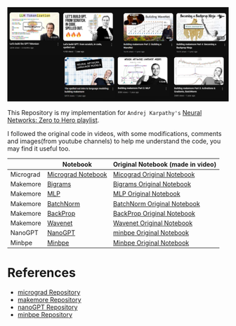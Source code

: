 <div align = "center">
    <img src = "https://github.com/Mario-GF/NLP-Neural-Net-Zero-to-Hero-with-Andrej/blob/main/image.png?raw=true">

<d>
</div>


This Repository is my implementation for `Andrej Karpathy's` [Neural Networks: Zero to Hero playlist](https://www.youtube.com/playlist?list=PLAqhIrjkxbuWI23v9cThsA9GvCAUhRvKZ).

I followed the original code in videos, with some modifications, comments and images(from youtube channels) to help me understand the code, you may find it useful too.

|  | Notebook | Original Notebook (made in video) |
| --- | --- | --- |
| Micrograd | [Micrograd Notebook](https://github.com/Mario-GF/NLP-Neural-Net-Zero-to-Hero-with-Andrej/blob/main/00%20-%20Micrograd/Micrograd%20Foundations.ipynb) | [Micograd Original Notebook](https://github.com/karpathy/nn-zero-to-hero/tree/master/lectures/micrograd) |
| Makemore | [Bigrams](https://github.com/Mario-GF/NLP-Neural-Net-Zero-to-Hero-with-Andrej/tree/main/01%20-%20Makemore_Biagram) | [Bigrams Original Notebook](https://github.com/karpathy/nn-zero-to-hero/blob/master/lectures/makemore/makemore_part1_bigrams.ipynb) |
| Makemore | [MLP](https://github.com/Mario-GF/NLP-Neural-Net-Zero-to-Hero-with-Andrej/tree/main/02%20-%20Makemore_MLP) | [MLP Original Notebook](https://github.com/karpathy/nn-zero-to-hero/blob/master/lectures/makemore/makemore_part1_bigrams.ipynb) |
| Makemore | [BatchNorm](https://github.com/Mario-GF/NLP-Neural-Net-Zero-to-Hero-with-Andrej/tree/main/03%20-%20Diagnosing%20the%20MLP) | [BatchNorm Original Notebook](https://github.com/karpathy/nn-zero-to-hero/blob/master/lectures/makemore/makemore_part1_bigrams.ipynb) |
| Makemore | [BackProp](https://github.com/Mario-GF/NLP-Neural-Net-Zero-to-Hero-with-Andrej/tree/main/04%20-%20Backprop%20ninja) | [BackProp Original Notebook](https://github.com/karpathy/nn-zero-to-hero/blob/master/lectures/makemore/makemore_part4_backprop.ipynb) |
| Makemore | [Wavenet](https://github.com/Mario-GF/NLP-Neural-Net-Zero-to-Hero-with-Andrej/tree/main/05%20-%20Wavenet) | [Wavenet Original Notebook](https://github.com/karpathy/nn-zero-to-hero/blob/master/lectures/makemore/makemore_part5_cnn1.ipynb) |
| NanoGPT | [NanoGPT](https://github.com/Mario-GF/NLP-Neural-Net-Zero-to-Hero-with-Andrej/tree/main/06%20-%20GPT%20-%20Spelled%20Out) | [minbpe Original Notebook](https://colab.research.google.com/drive/1y0KnCFZvGVf_odSfcNAws6kcDD7HsI0L?usp=sharing) |
| Minbpe | [Minbpe](https://github.com/Mario-GF/NLP-Neural-Net-Zero-to-Hero-with-Andrej/tree/main/07%20-%20Tokenizer) | [Minbpe Original Notebook](https://colab.research.google.com/drive/1y0KnCFZvGVf_odSfcNAws6kcDD7HsI0L?usp=sharing) |



# References
- [micrograd Repository](https://github.com/karpathy/micrograd)
- [makemore Repository](https://github.com/karpathy/makemore)
- [nanoGPT Repository](https://github.com/karpathy/nanoGPT)
- [minbpe Repository](https://github.com/karpathy/minbpe/tree/master)





